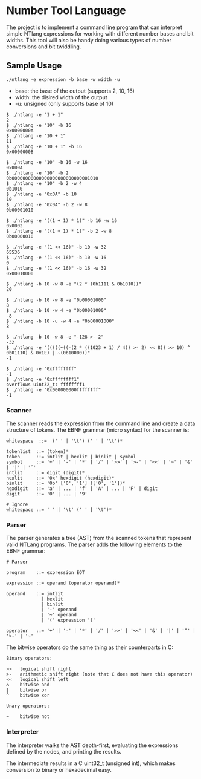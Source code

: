 # Number Tool Language
The project is to implement a command line program that can interpret simple NTlang expressions for working with different number bases and bit widths. This tool will also be handy doing various types of number conversions and bit twiddling.  

## Sample Usage
```
./ntlang -e expression -b base -w width -u
```
* base: the base of the output (supports 2, 10, 16)
* width: the disired width of the output
* -u: unsigned (only supports base of 10)
```
$ ./ntlang -e "1 + 1"
2
$ ./ntlang -e "10" -b 16
0x0000000A
$ ./ntlang -e "10 + 1"
11
$ ./ntlang -e "10 + 1" -b 16
0x0000000B

$ ./ntlang -e "10" -b 16 -w 16
0x000A
$ ./ntlang -e "10" -b 2
0b00000000000000000000000000001010
$ ./ntlang -e "10" -b 2 -w 4
0b1010
$ ./ntlang -e "0x0A" -b 10
10
$ ./ntlang -e "0x0A" -b 2 -w 8
0b00001010

$ ./ntlang -e "((1 + 1) * 1)" -b 16 -w 16
0x0002
$ ./ntlang -e "((1 + 1) * 1)" -b 2 -w 8
0b00000010

$ ./ntlang -e "(1 << 16)" -b 10 -w 32
65536
$ ./ntlang -e "(1 << 16)" -b 10 -w 16
0
$ ./ntlang -e "(1 << 16)" -b 16 -w 32
0x00010000

$ ./ntlang -b 10 -w 8 -e "(2 * (0b1111 & 0b1010))"
20

$ ./ntlang -b 10 -w 8 -e "0b00001000"
8
$ ./ntlang -b 10 -w 4 -e "0b00001000"
-8
$ ./ntlang -b 10 -u -w 4 -e "0b00001000"
8

$ ./ntlang -b 10 -w 8 -e "-128 >- 2"
-32
$ ./ntlang -e "(((((~((-(2 * ((1023 + 1) / 4)) >- 2) << 8)) >> 10) ^ 0b01110) & 0x1E) | ~(0b10000))"
-1

$ ./ntlang -e "0xffffffff"
-1
$ ./ntlang -e "0xffffffff1"
overflows uint32_t: ffffffff1
$ ./ntlang -e "0x000000000ffffffff"
-1
```
### Scanner
The scanner reads the expression from the command line and create a data structure of tokens.
The EBNF grammar (micro syntax) for the scanner is:
```
whitespace  ::=  (' ' | '\t') (' ' | '\t')*

tokenlist  ::= (token)*
token      ::= intlit | hexlit | binlit | symbol
symbol     ::= '+' | '-' | '*' | '/' | '>>' | '>-' | '<<' | '~' | '&' | '|' | '^'
intlit     ::= digit (digit)*
hexlit     ::= '0x' hexdigit (hexdigit)*
binlit     ::= '0b' ['0', '1'] (['0', '1'])*
hexdigit   ::= 'a' | ... | 'f' | 'A' | ... | 'F' | digit
digit      ::= '0' | ... | '9'

# Ignore
whitespace ::= ' ' | '\t' (' ' | '\t')*
```
### Parser
The parser generates a tree (AST) from the scanned tokens that represent valid NTLang programs.
The parser adds the following elements to the EBNF grammar:
```
# Parser

program    ::= expression EOT

expression ::= operand (operator operand)*

operand    ::= intlit
             | hexlit
             | binlit
             | '-' operand
             | '~' operand
             | '(' expression ')'

operator   ::= '+' | '-' | '*' | '/' | '>>' | '<<' | '&' | '|' | '^' | '>-' | '~'
```
The bitwise operators do the same thing as their counterparts in C:
```
Binary operators:

>>   logical shift right
>-   arithmetic shift right (note that C does not have this operator)
<<   logical shift left
&    bitwise and
|    bitwise or
^    bitwise xor

Unary operators:

~    bitwise not
```
### Interpreter
The interpreter walks the AST depth-first, evaluating the expressions defined by the nodes, and printing the results.

The intermediate results in a C uint32_t (unsigned int), which makes conversion to binary or hexadecimal easy.
